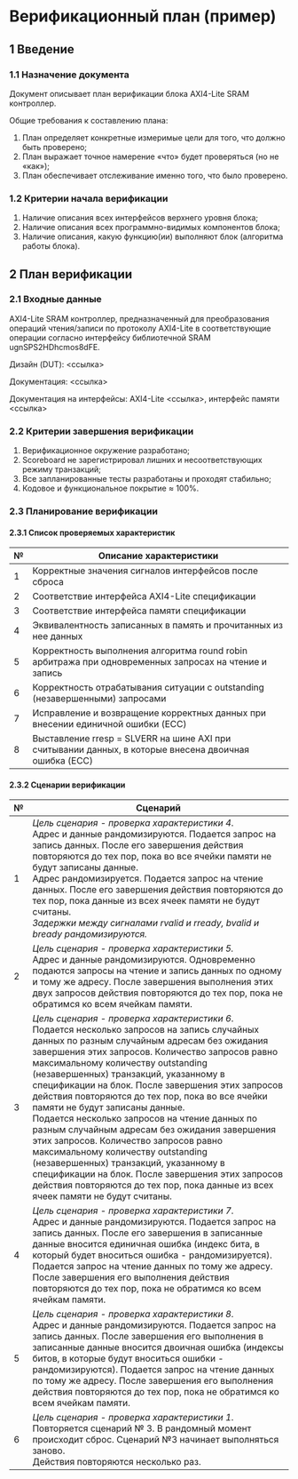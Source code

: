 # Верификационный план (пример)

## 1 Введение

### 1.1 Назначение документа

Документ описывает план верификации блока AXI4-Lite SRAM контроллер.

Общие требования к составлению плана:

1. План определяет конкретные измеримые цели для того, что должно быть проверено;
2. План выражает точное намерение «что» будет проверяться (но не «как»);
3. План обеспечивает отслеживание именно того, что было проверено.

### 1.2 Критерии начала верификации

1. Наличие описания всех интерфейсов верхнего уровня блока;
2. Наличие описания всех программно-видимых компонентов блока;
3. Наличие описания, какую функцию(ии) выполняют блок (алгоритма работы блока).

## **2 План верификации** 

### 2.1 Входные данные

AXI4-Lite SRAM контроллер, предназначенный для преобразования операций чтения/записи по протоколу AXI4-Lite в соответствующие операции согласно интерфейсу библиотечной SRAM ugnSPS2HDhcmos8dFE.

Дизайн (DUT): <ссылка>

Документация: <ссылка>

Документация на интерфейсы: AXI4-Lite <ссылка>, интерфейс памяти <ссылка>

### 2.2 Критерии завершения верификации

1) Верификационное окружение разработано;
2) Scoreboard не зарегистрировал лишних и несоответствующих режиму транзакций;
3) Все запланированные тесты разработаны и проходят стабильно;
4) Кодовое и функциональное покрытие ≈ 100%.

### 2.3 **Планирование верификации**

#### 2.3.1 Список проверяемых характеристик

| №    | Описание характеристики                                      |
| ---- | ------------------------------------------------------------ |
| 1    | Корректные значения сигналов интерфейсов после сброса        |
| 2    | Соответствие интерфейса AXI4-Lite спецификации               |
| 3    | Соответствие интерфейса памяти спецификации                  |
| 4    | Эквивалентность записанных в память и прочитанных из нее данных |
| 5    | Корректность выполнения алгоритма round robin арбитража при одновременных запросах на чтение и запись |
| 6    | Корректность отрабатывания ситуации с outstanding (незавершенными) запросами |
| 7    | Исправление и возвращение корректных данных при внесении единичной ошибки (ECC) |
| 8    | Выставление rresp = SLVERR на шине AXI при считывании данных, в которые внесена двоичная ошибка (ECC) |

#### 2.3.2 Сценарии верификации

| №    | Сценарий                                                     |
| ---- | ------------------------------------------------------------ |
| 1    | *Цель сценария - проверка характеристики 4*.<br />Адрес и данные рандомизируются. Подается запрос на запись данных. После его завершения действия повторяются до тех пор, пока во все ячейки памяти не будут записаны данные.<br />Адрес рандомизируется. Подается запрос на чтение данных. После его завершения действия повторяются до тех пор, пока данные из всех ячеек памяти не будут считаны.<br />*Задержки между сигналами rvalid и rready, bvalid и bready рандомизируются.* |
| 2    | *Цель сценария - проверка характеристики 5.*<br />Адрес и данные рандомизируются. Одновременно подаются запросы на чтение и запись данных по одному и тому же адресу. После завершения выполнения этих двух запросов действия повторяются до тех пор, пока не обратимся ко всем ячейкам памяти. |
| 3    | *Цель сценария - проверка характеристики 6*.<br />Подается несколько запросов на запись случайных данных по разным случайным адресам без ожидания завершения этих запросов. Количество запросов равно максимальному количеству outstanding (незавершенных) транзакций, указанному в спецификации на блок. После завершения этих запросов действия повторяются до тех пор, пока во все ячейки памяти не будут записаны данные.<br />Подается несколько запросов на чтение данных по разным случайным адресам без ожидания завершения этих запросов. Количество запросов равно максимальному количеству outstanding (незавершенных) транзакций, указанному в спецификации на блок. После завершения этих запросов действия повторяются до тех пор, пока данные из всех ячеек памяти не будут считаны. |
| 4    | *Цель сценария - проверка характеристики 7*.<br />Адрес и данные рандомизируются. Подается запрос на запись данных. После его завершения в записанные данные вносится единичная ошибка (индекс бита, в который будет вноситься ошибка - рандомизируется). Подается запрос на чтение данных по тому же адресу. После завершения его выполнения действия повторяются до тех пор, пока не обратимся ко всем ячейкам памяти. |
| 5    | *Цель сценария - проверка характеристики 8*.<br />Адрес и данные рандомизируются. Подается запрос на запись данных. После завершения его выполнения в записанные данные вносится двоичная ошибка (индексы битов, в которые будут вноситься ошибки - рандомизируются). Подается запрос на чтение данных по тому же адресу. После завершения его выполнения действия повторяются до тех пор, пока не обратимся ко всем ячейкам памяти. |
| 6    | *Цель сценария - проверка характеристики 1*.<br />Повторяется сценарий № 3. В рандомный момент происходит сброс. Сценарий №3 начинает выполняться заново.<br/>Действия повторяются несколько раз. |




